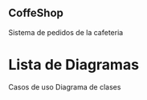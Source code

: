 ## CoffeShop

Sistema de pedidos de la cafeteria

# Lista de Diagramas
Casos de uso
Diagrama de clases 